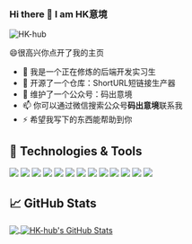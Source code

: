 ### Hi there 👋 I am HK意境
<p align=left> <img src=https://komarev.com/ghpvc/?username=HK-hub alt=HK-hub /> </p>
😄很高兴你点开了我的主页

- 🔭 我是一个正在修炼的后端开发实习生
- 🌱 开源了一个仓库：ShortURL短链接生产器
- 👯 维护了一个公众号：码出意境
- 📫 你可以通过微信搜索公众号**码出意境**联系我
- ⚡ 希望我写下的东西能帮助到你

  
## 🔧 Technologies & Tools
![](https://img.shields.io/badge/OS-Linux-informational?style=flat&logo=linux&logoColor=white&color=2bbc8a)
![](https://img.shields.io/badge/Editor-IntelliJ_IDEA-informational?style=flat&logo=intellij-idea&logoColor=white&color=2bbc8a)
![](https://img.shields.io/badge/Code-Java-informational?style=flat&logo=java&logoColor=white&color=2bbc8a)
![](https://img.shields.io/badge/Code-C++-informational?style=flat&logo=c&logoColor=white&color=2bbc8a)
![](https://img.shields.io/badge/Code-Golang-informational?style=flat&logo=go&logoColor=white&color=2bbc8a)
![](https://img.shields.io/badge/Code-Vue-informational?style=flat&logo=vue.js&logoColor=white&color=2bbc8a)
![](https://img.shields.io/badge/Code-JavaScript-informational?style=flat&logo=javascript&logoColor=white&color=2bbc8a)
![](https://img.shields.io/badge/Shell-Bash-informational?style=flat&logo=gnu-bash&logoColor=white&color=2bbc8a)
![](https://img.shields.io/badge/Tools-PostgreSQL-informational?style=flat&logo=postgresql&logoColor=white&color=2bbc8a)
![](https://img.shields.io/badge/Tools-Docker-informational?style=flat&logo=docker&logoColor=white&color=2bbc8a)
![](https://img.shields.io/badge/Tools-Kubernetes-informational?style=flat&logo=kubernetes&logoColor=white&color=2bbc8a)
![](https://img.shields.io/badge/Tools-Red_Hat_OpenShift-informational?style=flat&logo=red-hat-open-shift&logoColor=white&color=2bbc8a)
![](https://img.shields.io/badge/Cloud-Digital_Ocean-informational?style=flat&logo=digitalocean&logoColor=white&color=2bbc8a)

## &#x1f4c8; GitHub Stats
<a href="https://github.com/HK-hub">
  <img align="center" src="https://github-readme-stats.vercel.app/api/top-langs/?username=HK-hub&langs_count=3" />
</a>
<a href="https://github.com/HK-hub">
  <img align="center" src="https://github-readme-stats.vercel.app/api?username=HK-hub&show_icons=true&line_height=27&count_private=true&include_all_commits=true" alt="HK-hub's GitHub Stats" />
</a>
<p></p>


